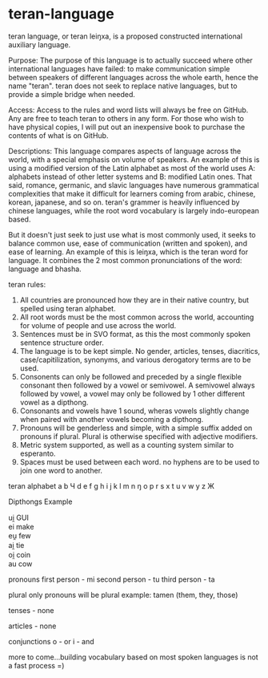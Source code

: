# teran-language
teran language, or teran leiŋxa, is a proposed constructed international auxiliary language. 

Purpose: The purpose of this language is to actually succeed where other international languages have failed: to make communication simple between speakers of different languages across the whole earth, hence the name "teran". teran does not seek to replace native languages, but to provide a simple bridge when needed.

Access: Access to the rules and word lists will always be free on GitHub. Any are free to teach teran to others in any form. For those who wish to have physical copies, I will put out an inexpensive book to purchase the contents of what is on GitHub. 

Descriptions: This language compares aspects of language across the world, with a special emphasis on volume of speakers. An example of this is using a modified version of the Latin alphabet as most of the world uses 
A: alphabets instead of other letter systems and 
B: modified Latin ones. 
That said, romance, germanic, and slavic languages have numerous grammatical complexities that make it difficult for learners coming from arabic, chinese, korean, japanese, and so on. teran's grammer is heavily influenced by chinese languages, while the root word vocabulary is largely indo-european based. 

But it doesn't just seek to just use what is most commonly used, it seeks to balance common use, ease of communication (written and spoken), and ease of learning. An example of this is leiŋxa, which is the teran word for language. It combines the 2 most common pronunciations of the word: language and bhasha. 

teran rules:
1. All countries are pronounced how they are in their native country, but spelled using teran alphabet.
2. All root words must be the most common across the world, accounting for volume of people and use across the world.
3. Sentences must be in SVO format, as this the most commonly spoken sentence structure order.
4. The language is to be kept simple. No gender, articles, tenses, diacritics, case/capitilization, synonyms, and various derogatory terms are to be used. 
5. Consonents can only be followed and preceded by a single flexible consonant then followed by a vowel or semivowel. A semivowel always followed by vowel, a vowel may only be followed by 1 other different vowel as a dipthong.
6. Consonants and vowels have 1 sound, wheras vowels slightly change when paired with another vowels becoming a dipthong. 
7. Pronouns will be genderless and simple, with a simple suffix added on pronouns if plural. Plural is otherwise specified with adjective modifiers.
8. Metric system supported, as well as a counting system similar to esperanto.
9. Spaces must be used between each word. no hyphens are to be used to join one word to another.

teran alphabet
a
b
Ч 
d
e
f
g
h
i
j 
k
l
m
n
ŋ 
o
p
r
s
x 
t
u
v
w
y
z
Ж 

Dipthongs	Example <br>

ui̯	GUI <br>
ei 	make <br>
eu̯	few <br>
ai̯	tie <br>
oi̯	coin <br>
au	cow

pronouns
first person - mi
second person - tu
third person - ta

plural
only pronouns will be plural
example: tamen (them, they, those)

tenses - none

articles - none

conjunctions
o - or
i - and

more to come...building vocabulary based on most spoken languages is not a fast process =)

